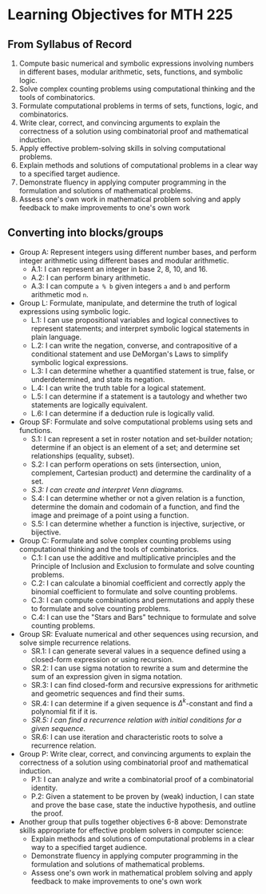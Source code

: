 # Learning Objectives for MTH 225

## From Syllabus of Record

1. Compute basic numerical and symbolic expressions involving numbers in different bases, modular arithmetic, sets, functions, and symbolic logic.
2. Solve complex counting problems using computational thinking and the tools of combinatorics.
3. Formulate computational problems in terms of sets, functions, logic, and combinatorics.
4. Write clear, correct, and convincing arguments to explain the correctness of a solution using combinatorial proof and mathematical induction.
5. Apply effective problem-solving skills in solving computational problems.
6. Explain methods and solutions of computational problems in a clear way to a specified target audience.
7. Demonstrate fluency in applying computer programming in the formulation and solutions of mathematical problems.
8. Assess one's own work in mathematical problem solving and apply feedback to make improvements to one's own work

## Converting into blocks/groups

+ Group A: Represent integers using different number bases, and perform integer arithmetic using different bases and modular arithmetic. 
  + A.1: I can represent an integer in base 2, 8, 10, and 16. 
  + A.2: I can perform binary arithmetic. 
  + A.3: I can compute `a % b` given integers `a` and `b` and perform arithmetic mod `n`.  
+ Group L: Formulate, manipulate, and determine the truth of logical expressions using symbolic logic. 
  + L.1: I can use propositional variables and logical connectives to represent statements; and interpret symbolic logical statements in plain language. 
  + L.2: I can write the negation, converse, and contrapositive of a conditional statement and use DeMorgan's Laws to simplify symbolic logical expressions. 
  + L.3: I can determine whether a quantified statement is true, false, or underdetermined, and state its negation. 
  + L.4: I can write the truth table for a logical statement.
  + L.5: I can determine if a statement is a tautology and whether two statements are logically equivalent. 
  + L.6: I can determine if a deduction rule is logically valid.  
+ Group SF: Formulate and solve computational problems using sets and functions. 
  + S.1: I can represent a set in roster notation and set-builder notation; determine if an object is an element of a set; and determine set relationships (equality, subset). 
  + S.2: I can perform operations on sets (intersection, union, complement, Cartesian product) and determine the cardinality of a set. 
  + *S.3: I can create and interpret Venn diagrams.* 
  + S.4: I can determine whether or not a given relation is a function, determine the domain and codomain of a function, and find the image and preimage of a point using a function. 
  + S.5: I can determine whether a function is injective, surjective, or bijective. 
+ Group C: Formulate and solve complex counting problems using computational thinking and the tools of combinatorics. 
  + C.1: I can use the additive and multiplicative principles and the Principle of Inclusion and Exclusion to formulate and solve counting problems. 
  + C.2: I can calculate a binomial coefficient and correctly apply the binomial coefficient to formulate and solve counting problems. 
  + C.3: I can compute combinations and permutations and apply these to formulate and solve counting problems. 
  + C.4: I can use the "Stars and Bars" technique to formulate and solve counting problems. 
+ Group SR: Evaluate numerical and other sequences using recursion, and solve simple recurrence relations. 
  + SR.1: I can generate several values in a sequence defined using a closed-form expression or using recursion. 
  + SR.2: I can use sigma notation to rewrite a sum and determine the sum of an expression given in sigma notation. 
  + SR.3: I can find closed-form and recursive expressions for arithmetic and geometric sequences and find their sums. 
  + SR.4: I can determine if a given sequence is $\Delta^k$-constant and find a polynomial fit if it is. 
  + *SR.5: I can find a recurrence relation with initial conditions for a given sequence.*
  + SR.6: I can use iteration and characteristic roots to solve a recurrence relation. 
+ Group P: Write clear, correct, and convincing arguments to explain the correctness of a solution using combinatorial proof and mathematical induction.
  + P.1: I can analyze and write a combinatorial proof of a combinatorial identity. 
  + P.2: Given a statement to be proven by (weak) induction, I can state and prove the base case, state the inductive hypothesis, and outline the proof. 
+ Another group that pulls together objectives 6-8 above: Demonstrate skills appropriate for effective problem solvers in computer science: 
  + Explain methods and solutions of computational problems in a clear way to a specified target audience.
  + Demonstrate fluency in applying computer programming in the formulation and solutions of mathematical problems.
  + Assess one's own work in mathematical problem solving and apply feedback to make improvements to one's own work